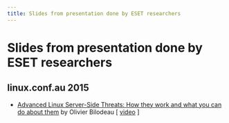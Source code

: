 ```yaml
---
title: Slides from presentation done by ESET researchers
---
```


# Slides from presentation done by ESET researchers

## linux.conf.au 2015
* [Advanced Linux Server-Side Threats: How they work and what you can do about them](2015-01-16_linux.conf.au/advanced-linux-server-side-threats.html) by Olivier Bilodeau [ [video](https://www.youtube.com/watch?v=L9tjcB_ij-0) ]
